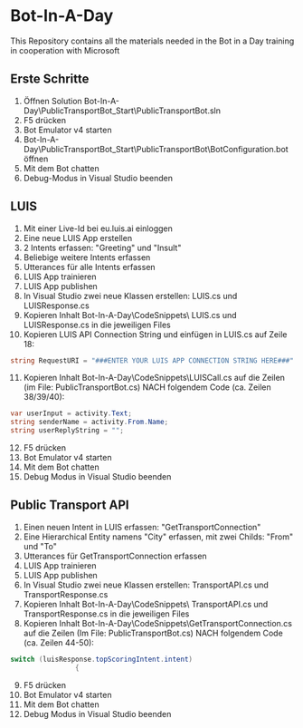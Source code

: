 # Bot-In-A-Day
This Repository contains all the materials needed in the Bot in a Day training in cooperation with Microsoft

## Erste Schritte

1. Öffnen Solution Bot-In-A-Day\PublicTransportBot_Start\PublicTransportBot.sln
2. F5 drücken
3. Bot Emulator v4 starten
4. Bot-In-A-Day\PublicTransportBot_Start\PublicTransportBot\BotConfiguration.bot öffnen
5. Mit dem Bot chatten
6. Debug-Modus in Visual Studio beenden

## LUIS

1. Mit einer Live-Id bei eu.luis.ai einloggen
2. Eine neue LUIS App erstellen
3. 2 Intents erfassen: "Greeting" und "Insult"
4. Beliebige weitere Intents erfassen
5. Utterances für alle Intents erfassen
6. LUIS App trainieren
7. LUIS App publishen
8. In Visual Studio zwei neue Klassen erstellen: LUIS.cs und LUISResponse.cs
9. Kopieren Inhalt Bot-In-A-Day\CodeSnippets\ LUIS.cs und LUISResponse.cs in die jeweiligen Files
10. Kopieren LUIS API Connection String und einfügen in LUIS.cs auf Zeile 18:
```C#
string RequestURI = "###ENTER YOUR LUIS APP CONNECTION STRING HERE###" + Query;
```
11. Kopieren Inhalt Bot-In-A-Day\CodeSnippets\LUISCall.cs auf die Zeilen (im File: PublicTransportBot.cs) NACH folgendem Code (ca. Zeilen 38/39/40):
```C#
var userInput = activity.Text;
string senderName = activity.From.Name;
string userReplyString = "";
```
12. F5 drücken
13. Bot Emulator v4 starten
14. Mit dem Bot chatten
15. Debug Modus in Visual Studio beenden

## Public Transport API

1. Einen neuen Intent in LUIS erfassen: "GetTransportConnection"
2. Eine Hierarchical Entity namens "City" erfassen, mit zwei Childs: "From" und "To"
3. Utterances für GetTransportConnection erfassen
4. LUIS App trainieren
5. LUIS App publishen
6. In Visual Studio zwei neue Klassen erstellen: TransportAPI.cs und TransportResponse.cs
7. Kopieren Inhalt Bot-In-A-Day\CodeSnippets\ TransportAPI.cs und TransportResponse.cs in die jeweiligen Files
8. Kopieren Inhalt Bot-In-A-Day\CodeSnippets\GetTransportConnection.cs auf die Zeilen (Im File: PublicTransportBot.cs) NACH folgendem Code (ca. Zeilen 44-50):
```C#
switch (luisResponse.topScoringIntent.intent)
                {
```
9. F5 drücken
10. Bot Emulator v4 starten
11. Mit dem Bot chatten
12. Debug Modus in Visual Studio beenden
